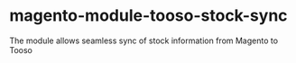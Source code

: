 # magento-module-tooso-stock-sync
The module allows seamless sync of stock information from Magento to Tooso
